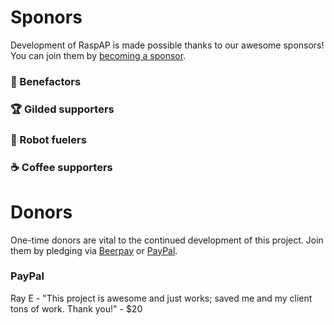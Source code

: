 # Sponors 

Development of RaspAP is made possible thanks to our awesome sponsors!
You can join them by [becoming a sponsor](https://github.com/sponsors/billz).

### 💖 Benefactors

### 🏆 Gilded supporters 

### 🤖 Robot fuelers 

### ☕️  Coffee supporters 

# Donors

One-time donors are vital to the continued development of this project. Join them by pledging via [Beerpay](https://beerpay.io/billz/raspap-webgui) or [PayPal](https://paypal.me/billzgithub).

### PayPal
Ray E - "This project is awesome and just works; saved me and my client tons of work. Thank you!" - $20
